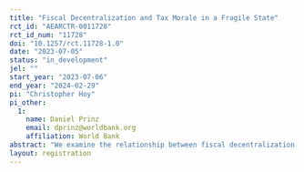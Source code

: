 ```yaml
---
title: "Fiscal Decentralization and Tax Morale in a Fragile State"
rct_id: "AEARCTR-0011728"
rct_id_num: "11728"
doi: "10.1257/rct.11728-1.0"
date: "2023-07-05"
status: "in_development"
jel: ""
start_year: "2023-07-06"
end_year: "2024-02-29"
pi: "Christopher Hoy"
pi_other:
  1:
    name: Daniel Prinz
    email: dprinz@worldbank.org
    affiliation: World Bank
abstract: "We examine the relationship between fiscal decentralization and tax morale in Somalia"
layout: registration
---
```


